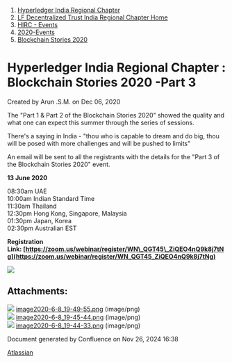 1. [Hyperledger India Regional Chapter](index.html)
2. [LF Decentralized Trust India Regional Chapter Home](LF-Decentralized-Trust-India-Regional-Chapter-Home_19169282.html)
3. [HIRC - Events](HIRC---Events_19169346.html)
4. [2020-Events](2020-Events_19169348.html)
5. [Blockchain Stories 2020](Blockchain-Stories-2020_19169498.html)

# Hyperledger India Regional Chapter : Blockchain Stories 2020 -Part 3

Created by Arun .S.M. on Dec 06, 2020

The "Part 1 &amp; Part 2 of the Blockchain Stories 2020" showed the quality and what one can expect this summer through the series of sessions.

There's a saying in India - "thou who is capable to dream and do big, thou will be posed with more challenges and will be pushed to limits"

An email will be sent to all the registrants with the details for the "Part 3 of the Blockchain Stories 2020" event.

**13 June 2020**

08:30am UAE  
10:00am Indian Standard Time  
11:30am Thailand  
12:30pm Hong Kong, Singapore, Malaysia  
01:30pm Japan, Korea  
02:30pm Australian EST

**Registration Link: [https://zoom.us/webinar/register/WN\_QGT45\_ZiQEO4nQ9k8j7tNg](https://zoom.us/webinar/register/WN_QGT45_ZiQEO4nQ9k8j7tNg)**

![](attachments/19169503/19169504.png?height=400)

## Attachments:

![](images/icons/bullet_blue.gif) [image2020-6-8\_19-49-55.png](attachments/19169503/19169504.png) (image/png)  
![](images/icons/bullet_blue.gif) [image2020-6-8\_19-45-44.png](attachments/19169503/19169505.png) (image/png)  
![](images/icons/bullet_blue.gif) [image2020-6-8\_19-44-33.png](attachments/19169503/19169506.png) (image/png)

Document generated by Confluence on Nov 26, 2024 16:38

[Atlassian](http://www.atlassian.com/)
